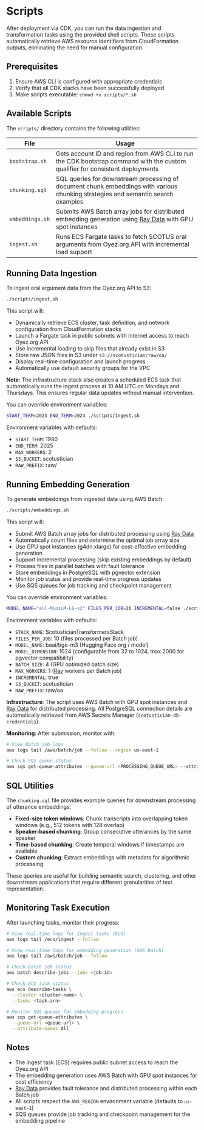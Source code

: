 # Scripts

After deployment via CDK, you can run the data ingestion and transformation tasks using the provided shell scripts. These scripts automatically retrieve AWS resource identifiers from CloudFormation outputs, eliminating the need for manual configuration.

## Prerequisites

1. Ensure AWS CLI is configured with appropriate credentials
2. Verify that all CDK stacks have been successfully deployed
3. Make scripts executable: `chmod +x scripts/*.sh`

## Available Scripts

The `scripts/` directory contains the following utilities:

| File | Usage |
|--------|---------|
| `bootstrap.sh` | Gets account ID and region from AWS CLI to run the CDK bootstrap command with the custom qualifier for consistent deployments |
| `chunking.sql` | SQL queries for downstream processing of document chunk embeddings with various chunking strategies and semantic search examples |
| `embeddings.sh` | Submits AWS Batch array jobs for distributed embedding generation using [Ray Data](https://docs.ray.io/en/latest/data/data.html) with GPU spot instances |
| `ingest.sh` | Runs ECS Fargate tasks to fetch SCOTUS oral arguments from Oyez.org API with incremental load support |


## Running Data Ingestion

To ingest oral argument data from the Oyez.org API to S3:

```bash
./scripts/ingest.sh
```

This script will:
- Dynamically retrieve ECS cluster, task definition, and network configuration from CloudFormation stacks
- Launch a Fargate task in public subnets with internet access to reach Oyez.org API  
- Use incremental loading to skip files that already exist in S3
- Store raw JSON files in S3 under `s3://scotustician/raw/oa/`
- Display real-time configuration and launch progress
- Automatically use default security groups for the VPC

**Note**: The infrastructure stack also creates a scheduled ECS task that automatically runs the ingest process at 10 AM UTC on Mondays and Thursdays. This ensures regular data updates without manual intervention.

You can override environment variables:
```bash
START_TERM=2023 END_TERM=2024 ./scripts/ingest.sh
```

Environment variables with defaults:
- `START_TERM`: 1980
- `END_TERM`: 2025
- `MAX_WORKERS`: 2
- `S3_BUCKET`: scotustician
- `RAW_PREFIX`: raw/

## Running Embedding Generation

To generate embeddings from ingested data using AWS Batch:

```bash
./scripts/embeddings.sh
```

This script will:
- Submit AWS Batch array jobs for distributed processing using [Ray Data](https://docs.ray.io/en/latest/data/data.html)
- Automatically count files and determine the optimal job array size
- Use GPU spot instances (g4dn.xlarge) for cost-effective embedding generation
- Support incremental processing (skip existing embeddings by default)
- Process files in parallel batches with fault tolerance
- Store embeddings in PostgreSQL with pgvector extension
- Monitor job status and provide real-time progress updates
- Use SQS queues for job tracking and checkpoint management

You can override environment variables:
```bash
MODEL_NAME="all-MiniLM-L6-v2" FILES_PER_JOB=20 INCREMENTAL=false ./scripts/embeddings.sh
```

Environment variables with defaults:
- `STACK_NAME`: ScotusticianTransformersStack
- `FILES_PER_JOB`: 10 (files processed per Batch job)
- `MODEL_NAME`: baai/bge-m3 (Hugging Face org / model)
- `MODEL_DIMENSION`: 1024 (configurable from 32 to 1024, max 2000 for pgvector compatibility)
- `BATCH_SIZE`: 4 (GPU optimized batch size)
- `MAX_WORKERS`: 1 ([Ray](https://docs.ray.io/) workers per Batch job)
- `INCREMENTAL`: true
- `S3_BUCKET`: scotustician
- `RAW_PREFIX`: raw/oa

**Infrastructure**: The script uses AWS Batch with GPU spot instances and [Ray Data](https://docs.ray.io/en/latest/data/data.html) for distributed processing. All PostgreSQL connection details are automatically retrieved from AWS Secrets Manager (`scotustician-db-credentials`).

**Monitoring**: After submission, monitor with:
```bash
# View Batch job logs
aws logs tail /aws/batch/job --follow --region us-east-1

# Check SQS queue status
aws sqs get-queue-attributes --queue-url <PROCESSING_QUEUE_URL> --attribute-names All
```

## SQL Utilities

The `chunking.sql` file provides example queries for downstream processing of utterance embeddings:

- **Fixed-size token windows**: Chunk transcripts into overlapping token windows (e.g., 512 tokens with 128 overlap)
- **Speaker-based chunking**: Group consecutive utterances by the same speaker
- **Time-based chunking**: Create temporal windows if timestamps are available
- **Custom chunking**: Extract embeddings with metadata for algorithmic processing

These queries are useful for building semantic search, clustering, and other downstream applications that require different granularities of text representation.

## Monitoring Task Execution

After launching tasks, monitor their progress:

```bash
# View real-time logs for ingest tasks (ECS)
aws logs tail /ecs/ingest --follow

# View real-time logs for embedding generation (AWS Batch)
aws logs tail /aws/batch/job --follow

# Check Batch job status
aws batch describe-jobs --jobs <job-id>

# Check ECS task status
aws ecs describe-tasks \
  --cluster <cluster-name> \
  --tasks <task-arn>

# Monitor SQS queues for embedding progress
aws sqs get-queue-attributes \
  --queue-url <queue-url> \
  --attribute-names All
```

## Notes

- The ingest task (ECS) requires public subnet access to reach the Oyez.org API
- The embedding generation uses AWS Batch with GPU spot instances for cost efficiency
- [Ray Data](https://docs.ray.io/en/latest/data/data.html) provides fault tolerance and distributed processing within each Batch job
- All scripts respect the `AWS_REGION` environment variable (defaults to `us-east-1`)
- SQS queues provide job tracking and checkpoint management for the embedding pipeline